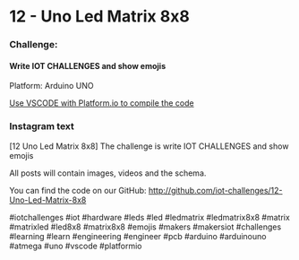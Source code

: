 # 12 - Uno Led Matrix 8x8
### Challenge:
#### Write IOT CHALLENGES and show emojis

Platform: Arduino UNO

[Use VSCODE with Platform.io to compile the code](https://platformio.org/?ref=iotchallenges)

### Instagram text

[12 Uno Led Matrix 8x8]
The challenge is write IOT CHALLENGES and show emojis

All posts will contain images, videos and the schema.

You can find the code on our GitHub:
http://github.com/iot-challenges/12-Uno-Led-Matrix-8x8

#iotchallenges #iot #hardware #leds #led #ledmatrix #ledmatrix8x8 #matrix #matrixled #led8x8 #matrix8x8 #emojis #makers #makersiot #challenges #learning #learn #engineering #engineer #pcb #arduino #arduinouno #atmega #uno #vscode #platformio